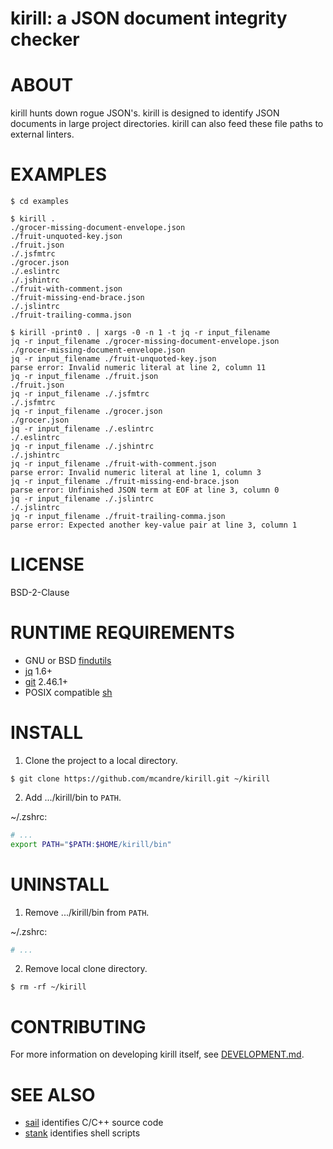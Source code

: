 # kirill: a JSON document integrity checker

# ABOUT

kirill hunts down rogue JSON's. kirill is designed to identify JSON documents in large project directories. kirill can also feed these file paths to external linters.

# EXAMPLES

```console
$ cd examples

$ kirill .
./grocer-missing-document-envelope.json
./fruit-unquoted-key.json
./fruit.json
./.jsfmtrc
./grocer.json
./.eslintrc
./.jshintrc
./fruit-with-comment.json
./fruit-missing-end-brace.json
./.jslintrc
./fruit-trailing-comma.json

$ kirill -print0 . | xargs -0 -n 1 -t jq -r input_filename
jq -r input_filename ./grocer-missing-document-envelope.json
./grocer-missing-document-envelope.json
jq -r input_filename ./fruit-unquoted-key.json
parse error: Invalid numeric literal at line 2, column 11
jq -r input_filename ./fruit.json
./fruit.json
jq -r input_filename ./.jsfmtrc
./.jsfmtrc
jq -r input_filename ./grocer.json
./grocer.json
jq -r input_filename ./.eslintrc
./.eslintrc
jq -r input_filename ./.jshintrc
./.jshintrc
jq -r input_filename ./fruit-with-comment.json
parse error: Invalid numeric literal at line 1, column 3
jq -r input_filename ./fruit-missing-end-brace.json
parse error: Unfinished JSON term at EOF at line 3, column 0
jq -r input_filename ./.jslintrc
./.jslintrc
jq -r input_filename ./fruit-trailing-comma.json
parse error: Expected another key-value pair at line 3, column 1
```

# LICENSE

BSD-2-Clause

# RUNTIME REQUIREMENTS

* GNU or BSD [findutils](https://en.wikipedia.org/wiki/Find_(Unix))
* [jq](https://jqlang.github.io/jq/) 1.6+
* [git](https://git-scm.com/) 2.46.1+
* POSIX compatible [sh](https://pubs.opengroup.org/onlinepubs/9699919799/utilities/sh.html)

# INSTALL

1. Clone the project to a local directory.

```console
$ git clone https://github.com/mcandre/kirill.git ~/kirill
```

2. Add .../kirill/bin to `PATH`.

~/.zshrc:

```zsh
# ...
export PATH="$PATH:$HOME/kirill/bin"
```

# UNINSTALL

1. Remove .../kirill/bin from `PATH`.

~/.zshrc:

```zsh
# ...
```

2. Remove local clone directory.

```console
$ rm -rf ~/kirill
```

# CONTRIBUTING

For more information on developing kirill itself, see [DEVELOPMENT.md](DEVELOPMENT.md).

# SEE ALSO

* [sail](https://github.com/mcandre/sail) identifies C/C++ source code
* [stank](https://github.com/mcandre/stank) identifies shell scripts
